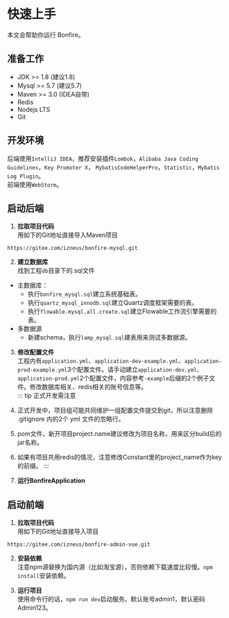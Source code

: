 # 快速上手
本文会帮助你运行 Bonfire。

## 准备工作
- JDK >= 1.8 (建议1.8)
- Mysql >= 5.7 (建议5.7)
- Maven >= 3.0 (IDEA自带)
- Redis
- Nodejs LTS
- Git

## 开发环境
后端使用`IntelliJ IDEA`，推荐安装插件`Lombok`，`Alibaba Java Coding Guidelines`，`Key Promoter X`，
`MybatisCodeHelperPro`，`Statistic`，`Mybatis Log Plugin`。   
前端使用`WebStorm`。   

## 启动后端

1. **拉取项目代码**   
用如下的Git地址直接导入Maven项目
```
https://gitee.com/izneus/bonfire-mysql.git
```

2. **建立数据库**   
找到工程`db`目录下的.sql文件
- 主数据库：
  - 执行`bonfire_mysql.sql`建立系统基础表。
  - 执行`quartz_mysql_innodb.sql`建立Quartz调度框架需要的表。
  - 执行`flowable.mysql.all.create.sql`建立Flowable工作流引擎需要的表。   
- 多数据源
  - 新建schema，执行`lamp_mysql.sql`建表用来测试多数据源。

3. **修改配置文件**   
工程内有`application.yml`、`application-dev-example.yml`、`application-prod-example.yml`3个配置文件。请手动建立`application-dev.yml`、`application-prod.yml`2个配置文件，内容参考`-example`后缀的2个例子文件。修改数据库相关、redis相关的账号信息等。   
::: tip 正式开发需注意
1. 正式开发中，项目组可能共同维护一组配置文件提交到git，所以注意删除 .gitignore 内的2个 yml 文件的忽略行。
1. pom文件，新开项目project.name建议修改为项目名称，用来区分build后的jar名称。
1. 如果有项目共用redis的情况，注意修改Constant里的project_name作为key的前缀。
:::

4. **运行BonfireApplication**

## 启动前端

1. **拉取项目代码**   
用如下的Git地址直接导入项目
```
https://gitee.com/izneus/bonfire-admin-vue.git
```

2. **安装依赖**   
注意npm源替换为国内源（比如淘宝源），否则依赖下载速度比较慢。`npm install`安装依赖。

3. **运行项目**   
使用命令行的话，`npm run dev`启动服务。默认账号admin1，默认密码Admin123。